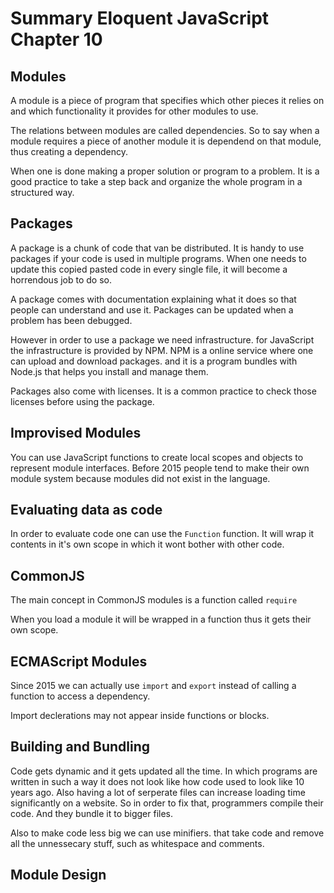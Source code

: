 # Summary Eloquent JavaScript Chapter 10

## Modules
A module is a piece of program that specifies which other pieces it relies on and which functionality it provides for other modules to use.

The relations between modules are called dependencies.
So to say when a module requires a piece of another module it is dependend on that module, thus creating a dependency.

When one is done making a proper solution or program to a problem. It is a good practice to take a step back and organize the whole program in a structured way.

## Packages
A package is a chunk of code that van be distributed. It is handy to use packages if your code is used in multiple programs.
When one needs to update this copied pasted code in every single file, it will become a horrendous job to do so.

A package comes with documentation explaining what it does so that people can understand and use it.
Packages can be updated when a problem has been debugged.

However in order to use a package we need infrastructure. for JavaScript the infrastructure is provided by NPM.
NPM is a online service where one can upload and download packages. and it is a program bundles with Node.js that helps you install and manage them.

Packages also come with licenses. It is a common practice to check those licenses before using the package.

## Improvised Modules
You can use JavaScript functions to create local scopes and objects to represent module interfaces. 
Before 2015 people tend to make their own module system because modules did not exist in the language.

## Evaluating data as code
In order to evaluate code one can use the `Function` function. It will wrap it contents in it's own scope in which it wont bother with other code.

## CommonJS
The main concept in CommonJS modules is a function called `require`

When you load a module it will be wrapped in a function thus it gets their own scope. 

## ECMAScript Modules
Since 2015 we can actually use `import` and `export` instead of calling a function to access a dependency. 

Import declerations may not appear inside functions or blocks.

## Building and Bundling
Code gets dynamic and it gets updated all the time. In which programs are written in such a way it does not look like how code used to look like 10 years ago.
Also having a lot of serperate files can increase loading time significantly on a website. So in order to fix that, programmers compile their code. And they bundle it to bigger files.

Also to make code less big we can use minifiers. that take code and remove all the unnessecary stuff, such as whitespace and comments.

## Module Design